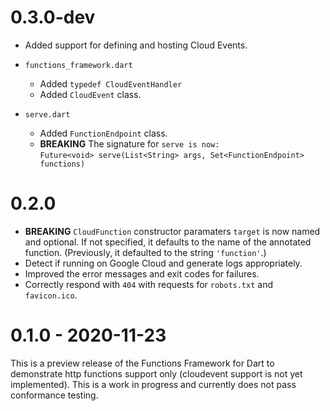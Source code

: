 # 0.3.0-dev

- Added support for defining and hosting Cloud Events.

- `functions_framework.dart`

  - Added `typedef CloudEventHandler`
  - Added `CloudEvent` class.

- `serve.dart`

  - Added `FunctionEndpoint` class.
  - **BREAKING** The signature for `serve is now:`<br>
    `Future<void> serve(List<String> args, Set<FunctionEndpoint> functions)`

# 0.2.0

- **BREAKING** `CloudFunction` constructor paramaters `target` is now named and
  optional. If not specified, it defaults to the name of the annotated function.
  (Previously, it defaulted to the string `'function'`.)
- Detect if running on Google Cloud and generate logs appropriately.
- Improved the error messages and exit codes for failures.
- Correctly respond with `404` with requests for `robots.txt` and `favicon.ico`.

# 0.1.0 - 2020-11-23

This is a preview release of the Functions Framework for Dart to demonstrate
http functions support only (cloudevent support is not yet implemented). This
is a work in progress and currently does not pass conformance testing.
